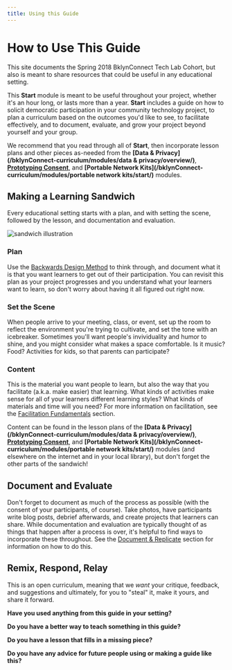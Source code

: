```yaml
---
title: Using this Guide
---
```


# How to Use This Guide

This site documents the Spring 2018 BklynConnect Tech Lab Cohort, but also is meant to share resources that could be useful in any educational setting. 

This **Start** module is meant to be useful throughout your project, whether it's an hour long, or lasts more than a year. **Start** includes a guide on how to solicit democratic participation in your community technology project, to plan a curriculum based on the outcomes you'd like to see, to facilitate effectively, and to document, evaluate, and grow your project beyond yourself and your group. 

We recommend that you read through all of **Start**, then incorporate lesson plans and other pieces as-needed from the **[Data & Privacy](/bklynConnect-curriculum/modules/data & privacy/overview/)**, **[Prototyping Consent](/bklynConnect-curriculum/modules/prototyping%20consent/start/)**, and **[Portable Network Kits](/bklynConnect-curriculum/modules/portable network kits/start/)** modules. 

## Making a Learning Sandwich 

Every educational setting starts with a plan, and with setting the scene, followed by the lesson, and documentation and evaluation. 

![sandwich illustration](http://www.vectordiary.com/isd_premium/083-sandwich/final-image.jpg)

### Plan

Use the [Backwards Design Method](/bklynConnect-curriculum/modules/start/backwards-design/) to think through, and document what it is that you want learners to get out of their participation. You can revisit this plan as your project progresses and you understand what your learners want to learn, so don't worry about having it all figured out right now. 

### Set the Scene

When people arrive to your meeting, class, or event, set up the room to reflect the environment you're trying to cultivate, and set the tone with an icebreaker. Sometimes you'll want people's invividuality and humor to shine, and you might consider what makes a space comfortable. Is it music? Food? Activities for kids, so that parents can participate?

### Content 

This is the material you want people to learn, but also the way that you facilitate (a.k.a. make easier) that learning. What kinds of activities make sense for all of your learners different learning styles? What kinds of materials and time will you need? For more information on facilitation, see the [Facilitation Fundamentals](/bklynConnect-curriculum/modules/start/facilitation-fundamentals/) section.

Content can be found in the lesson plans of the **[Data & Privacy](/bklynConnect-curriculum/modules/data & privacy/overview/)**, **[Prototyping Consent](/bklynConnect-curriculum/modules/prototyping%20consent/start/)**, and **[Portable Network Kits](/bklynConnect-curriculum/modules/portable network kits/start/)** modules (and elsewhere on the internet and in your local library), but don't forget the other parts of the sandwich!

## Document and Evaluate

Don't forget to document as much of the process as possible (with the consent of your participants, of course). Take photos, have participants write blog posts, debrief afterwards, and create projects that learners can share. While documentation and evaluation are typically thought of as things that happen after a process is over, it's helpful to find ways to incorporate these throughout. See the [Document & Replicate](/bklynConnect-curriculum/modules/start/documentation-evaluation/) section for information on how to do this. 

## Remix, Respond, Relay 

This is an open curriculum, meaning that we *want* your critique, feedback, and suggestions and ultimately, for you to "steal" it, make it yours, and share it forward. 

**Have you used anything from this guide in your setting?**

**Do you have a better way to teach something in this guide?**

**Do you have a lesson that fills in a missing piece?**

**Do you have any advice for future people using or making a guide like this?**
